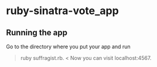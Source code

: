 # ruby-sinatra-vote_app

## Running the app
Go to the directory where you put your app and run 
> ruby suffragist.rb. <
Now you can visit 
> localhost:4567.
